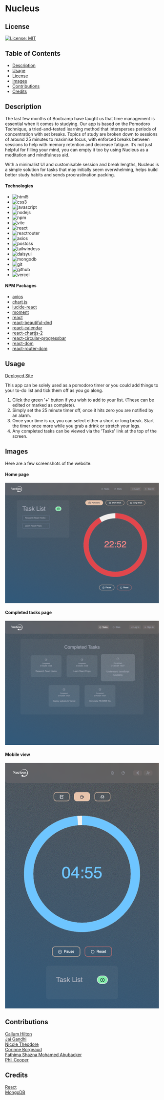 # Nucleus

## License

[![License: MIT](https://img.shields.io/badge/License-MIT-yellow.svg)](https://opensource.org/licenses/MIT)

## Table of Contents

- [Description](#description)
- [Usage](#usage)
- [License](#license)
- [Images](#images)
- [Contributions](#contributions)
- [Credits](#credits)

## Description

The last few months of Bootcamp have taught us that time management is essential when it comes to studying.
Our app is based on the Pomodoro Technique, a tried-and-tested learning method that intersperses periods of concentration with set breaks. Topics of study are broken down to sessions of around 25 minutes to maximise focus, with enforced breaks between sessions to help with memory retention and decrease fatigue. It’s not just helpful for filling your mind, you can empty it too by using Nucleus as a meditation and mindfulness aid.

With a minimalist UI and customisable session and break lengths, Nucleus is a simple solution for tasks that may initially seem overwhelming, helps build better study habits and sends procrastination packing.

#### Technologies

- ![html5](https://img.shields.io/badge/HTML-232836?logo=html5)
- ![css3](https://img.shields.io/badge/CSS-232836?logo=CSS3&logoColor=1572B6)
- ![javascript](https://img.shields.io/badge/JavaScript-232836?logo=javascript)
- ![nodejs](https://img.shields.io/badge/Node.js-232836?logo=nodedotjs)
- ![npm](https://img.shields.io/badge/NPM-232836?logo=npm)
- ![vite](https://img.shields.io/badge/Vite-232836?logo=vite)
- ![react](https://img.shields.io/badge/React-232836?logo=react)
- ![reactrouter](https://img.shields.io/badge/React_Router-232836?logo=reactrouter)
- ![axios](https://img.shields.io/badge/Axios-232836?logo=axios&logoColor=5A29E4)
- ![postcss](https://img.shields.io/badge/PostCSS-232836?logo=postcss&logoColor=DD3A0A)
- ![tailwindcss](https://img.shields.io/badge/TailwindCSS-232836?logo=tailwindcss)
- ![daisyui](https://img.shields.io/badge/DaisyUI-232836?logo=daisyui&logoColor=5A0EF8)
- ![mongodb](https://img.shields.io/badge/MongoDB-232836?logo=mongodb)
- ![git](https://img.shields.io/badge/Git-232836?logo=git)
- ![github](https://img.shields.io/badge/GitHub-232836?logo=github)
- ![vercel](https://img.shields.io/badge/Vercel-232836?logo=vercel)

#### NPM Packages

- [axios](https://www.npmjs.com/package/axios)
- [chart.js](https://www.npmjs.com/package/chartjs)
- [lucide-react](https://www.npmjs.com/package/lucide-react)
- [moment](https://www.npmjs.com/package/moment)
- [react](https://www.npmjs.com/package/react)
- [react-beautiful-dnd](https://www.npmjs.com/package/react-beautiful-dnd)
- [react-calendar](https://www.npmjs.com/package/react-calendar)
- [react-chartjs-2](https://www.npmjs.com/package/react-chartjs-2)
- [react-circular-progressbar](https://www.npmjs.com/package/react-circular-progressbar)
- [react-dom](https://www.npmjs.com/package/react-dom)
- [react-router-dom](https://www.npmjs.com/package/react-router-dom)

## Usage

[Deployed Site](#)

This app can be solely used as a pomodoro timer or you could add things to your to-do list and tick them off as you go along.

1. Click the green '+' button if you wish to add to your list. (These can be edited or marked as complete).
2. Simply set the 25 minute timer off, once it hits zero you are notified by an alarm.
3. Once your time is up, you can select either a short or long break. Start the timer once more while you grab a drink or stretch your legs.
4. Any completed tasks can be viewed via the 'Tasks' link at the top of the screen.

## Images

Here are a few screenshots of the website.

#### Home page

![home page](./nucleus/frontend/src/assets/images/01-home-page.png)

#### Completed tasks page

![completed task page](./nucleus/frontend/src/assets/images/02-tasks-page.png)

#### Mobile view

![mobile view](./nucleus/frontend/src/assets/images/03-mobile-view.png)

## Contributions

[Callum Hilton](https://github.com/calltekk)  
[Jai Gandhi](https://github.com/jg2002-j)  
[Nicole Theodore](https://github.com/bootcampist)  
[Corinne Borgeaud](https://github.com/SpecialFriendRice)  
[Fathima Shazna Mohamed Abubacker](https://github.com/shazna8181)  
[Phil Cooper](https://github.com/PhilC7)

## Credits

[React](https://react.dev/) <br>
[MongoDB](https://www.mongodb.com/) <br>
